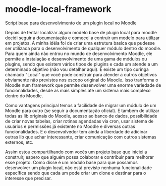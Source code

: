 # moodle-local-framework
Script base para desenvolvimento de um plugin local no Moodle

Depois de tentar localizar algum modelo base de plugin local para moodle decidi seguir a documentação e comecei a contruir um modelo para utilizar em projetos. A minha idéia foi de criar uma estrutura basica que pudesse ser utilizada para o desenvolvimento de qualquer módulo dentro do moodle. Para quem ainda não entrou no mundo de desenvolvimento Moodle, ele permite a instalação e desenvolvimento de uma gama de módulos ou plugins, sendo que existem vários tipos de plugins e cada um atende a um determinado objetivo (não vou detalhar aqui). E existe um tipo curinga chamado "Local" que você pode construir para atender a outros objetivos obviamente não previstos nos escopo original do Moodle. Isso tranforma o Moodle num framework que permite desenvolver uma enorme variedade de funcionalidades, desde as mais simples até um sistema mais complexo dentro do Moodle.

Como vantagens principal temos a facilidade de migrar um módulo de um Moodle para outro (se seguir a documentação oficial). E também de utilizar todas as lib originais do Moodle, acesso ao banco de dados, possibilidade de criar novas tabelas, criar rotinas agendadas via cron, usar sistema de usuários e permissões já existente no Moodle e diversas outras funcionalidades. E o desenvolvedor tem ainda a liberdade de adicinar outras lib que achar interessante, criar comunicação com outros sistemas externos, etc. 

Assim estou compartilhando com vocês um projeto base que iniciei a construir, espero que alguém possa colaborar e contribuir para melhorar esse projeto. Como disse é um módulo base para que possamos desenvolver um plugin local, não está previsto nenhuma funcionalidade específica sendo que cada um pode criar um clone e destinar para o interesse que precisar. 

